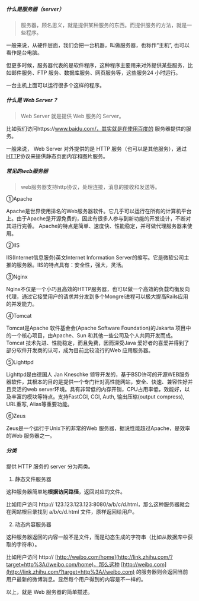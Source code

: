 ##### 什么是服务器（server）

> 服务器，顾名思义，就是提供某种服务的东西。而提供服务的方法，就是一些程序。

一般来说，从硬件层面，我们会把一台机器，叫做服务器，也称作“主机”, 也可以看作是台电脑。

但更多时候，服务器代表的是软件程序，这种程序主要用来对外提供某些服务，比如邮件服务、FTP 服务、数据库服务、网页服务等，这些服务24 小时运行。

一台主机上面可以运行很多个这样的程序。



##### 什么是 Web Server？

>  Web Server 就是提供 Web 服务的 Server。

比如我们访问https://www.baidu.com/，其实就是在使用百度的 服务器提供的服务。

一般来说， Web Server 对外提供的是 HTTP 服务（也可以是其他服务），通过[HTTP](http://en.wikipedia.org/wiki/Hypertext_Transfer_Protocol)协议来提供静态页面内容和图片服务。



##### 常见的web服务器

> web服务器支持http协议，处理连接，消息的接收和发送等。

①Apache

Apache是世界使用排名的Web服务器软件。它几乎可以运行在所有的计算机平台上。由于Apache是开源免费的，因此有很多人参与到新功能的开发设计，不断对其进行完善。  Apache的特点是简单、速度快、性能稳定，并可做代理服务器来使用。

②IIS

IIS(Internet信息服务)英文Internet Information  Server的缩写。它是微软公司主推的服务器。IIS的特点具有：安全性，强大，灵活。

③Nginx

Nginx不仅是一个小巧且高效的HTTP服务器，也可以做一个高效的负载均衡反向代理，通过它接受用户的请求并分发到多个Mongrel进程可以极大提高Rails应用的并发能力。

④Tomcat

Tomcat是Apache 软件基金会(Apache Software Foundation)的Jakarta  项目中的一个核心项目，由Apache、Sun 和其他一些公司及个人共同开发而成。Tomcat 技术先进、性能稳定，而且免费，因而深受Java  爱好者的喜爱并得到了部分软件开发商的认可，成为目前比较流行的Web 应用服务器。

⑤Lighttpd

Lighttpd是由德国人 Jan Kneschke 领导开发的，基于BSD许可的开源WEB服务器软件，其根本的目的是提供一个专门针对高性能网站，安全、快速、兼容性好并且灵活的web  server环境。具有非常低的内存开销，CPU占用率低，效能好，以及丰富的模块等特点。支持FastCGI, CGI, Auth, 输出压缩(output  compress), URL重写, Alias等重要功能。

⑥Zeus

Zeus是一个运行于Unix下的非常的Web 服务器，据说性能超过Apache，是效率的Web 服务器之一。



##### 分类

提供 HTTP 服务的 server 分为两类。

1. 静态文件服务器

这种服务器简单地**根据访问路径**，返回对应的文件。

比如用户访问 http:// 123.123.123.123:8080/a/b/c/d.html，那么这种服务器就会在网站根目录找到 a/b/c/d.html 文件，原样返回给用户。

2. 动态内容服务器

这种服务器返回的内容一般不是文件，而是动态生成的字符串（比如从数据库中获取的字符串）。

比如用户访问 http:// [http://weibo.com/home](http://link.zhihu.com/?target=http%3A//weibo.com/home)，那么这种 [http://weibo.com](http://link.zhihu.com/?target=http%3A//weibo.com) 的服务器则会返回当前用户最新的微博消息。显然每个用户得到的内容是不一样的。

以上，就是 Web 服务器的简单描述。